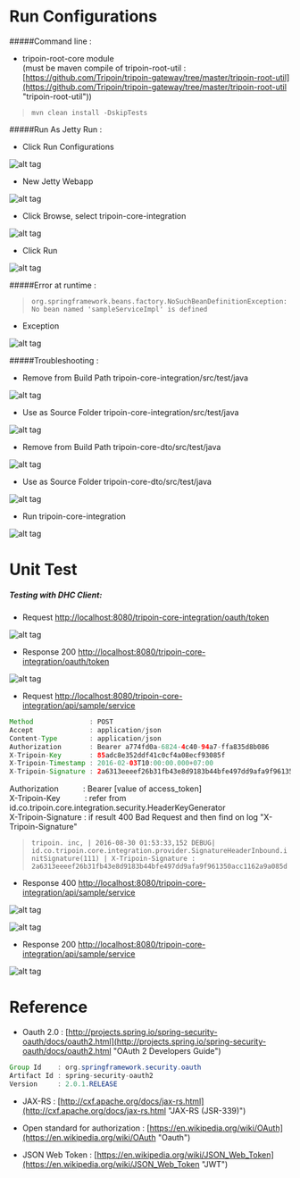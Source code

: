 # Run Configurations

#####Command line :
* tripoin-root-core module<br/>
(must be maven compile of tripoin-root-util : [https://github.com/Tripoin/tripoin-gateway/tree/master/tripoin-root-util](https://github.com/Tripoin/tripoin-gateway/tree/master/tripoin-root-util "tripoin-root-util"))

> ``mvn clean install -DskipTests``
 
#####Run As Jetty Run :

* Click Run Configurations

![alt tag](https://raw.githubusercontent.com/Tripoin/tripoin-resources/master/tripoin-image/Setting%20Environment%205.png)

* New Jetty Webapp

![alt tag](https://raw.githubusercontent.com/Tripoin/tripoin-resources/master/tripoin-image/Setting%20Environment%206.png)

* Click Browse, select tripoin-core-integration

![alt tag](https://raw.githubusercontent.com/Tripoin/tripoin-resources/master/tripoin-image/Setting%20Environment%207.png)

* Click Run

![alt tag](https://raw.githubusercontent.com/Tripoin/tripoin-resources/master/tripoin-image/Setting%20Environment%208.png)

#####Error at runtime :

> ``org.springframework.beans.factory.NoSuchBeanDefinitionException: No bean named 'sampleServiceImpl' is defined``

* Exception

![alt tag](https://raw.githubusercontent.com/Tripoin/tripoin-resources/master/tripoin-image/Setting%20Environment%209.png)

#####Troubleshooting :

* Remove from Build Path tripoin-core-integration/src/test/java

![alt tag](https://raw.githubusercontent.com/Tripoin/tripoin-resources/master/tripoin-image/Setting%20Environment%2010.png)

* Use as Source Folder tripoin-core-integration/src/test/java

![alt tag](https://raw.githubusercontent.com/Tripoin/tripoin-resources/master/tripoin-image/Setting%20Environment%2011.png)

* Remove from Build Path tripoin-core-dto/src/test/java

![alt tag](https://raw.githubusercontent.com/Tripoin/tripoin-resources/master/tripoin-image/Setting%20Environment%2012.png)

* Use as Source Folder tripoin-core-dto/src/test/java

![alt tag](https://raw.githubusercontent.com/Tripoin/tripoin-resources/master/tripoin-image/Setting%20Environment%2013.png)

* Run tripoin-core-integration

![alt tag](https://raw.githubusercontent.com/Tripoin/tripoin-resources/master/tripoin-image/Setting%20Environment%2014.png)


# Unit Test

##### Testing with DHC Client:

* Request [http://localhost:8080/tripoin-core-integration/oauth/token](http://localhost:8080/tripoin-core-integration/oauth/token "Get Token")

![alt tag](https://raw.githubusercontent.com/Tripoin/tripoin-resources/master/tripoin-image/Unit%20Test%201.png)

* Response 200 [http://localhost:8080/tripoin-core-integration/oauth/token](http://localhost:8080/tripoin-core-integration/oauth/token "Get Token")

![alt tag](https://raw.githubusercontent.com/Tripoin/tripoin-resources/master/tripoin-image/Unit%20Test%202.png)

* Request [http://localhost:8080/tripoin-core-integration/api/sample/service](http://localhost:8080/tripoin-core-integration/api/sample/service "Sample Service")

```java
Method              : POST
Accept              : application/json
Content-Type        : application/json
Authorization       : Bearer a774fd0a-6824-4c40-94a7-ffa835d8b086
X-Tripoin-Key       : 85adc8e352ddf41c0cf4a08ecf93085f
X-Tripoin-Timestamp : 2016-02-03T10:00:00.000+07:00
X-Tripoin-Signature : 2a6313eeeef26b31fb43e8d9183b44bfe497dd9afa9f961350acc1162a9a085d
``` 

Authorization&emsp;&emsp;&nbsp;&nbsp;&nbsp;&nbsp;: Bearer [value of access_token]<br/>
X-Tripoin-Key&emsp;&emsp;&nbsp;&nbsp;&nbsp;&nbsp;: refer from id.co.tripoin.core.integration.security.HeaderKeyGenerator<br/>
X-Tripoin-Signature : if result 400 Bad Request and then find on log "X-Tripoin-Signature"<br/>

> ``tripoin. inc, | 2016-08-30 01:53:33,152 DEBUG| id.co.tripoin.core.integration.provider.SignatureHeaderInbound.initSignature(111) | X-Tripoin-Signature : 2a6313eeeef26b31fb43e8d9183b44bfe497dd9afa9f961350acc1162a9a085d``

* Response 400 [http://localhost:8080/tripoin-core-integration/api/sample/service](http://localhost:8080/tripoin-core-integration/api/sample/service "Sample Service")

![alt tag](https://raw.githubusercontent.com/Tripoin/tripoin-resources/master/tripoin-image/Unit%20Test%203.png)

![alt tag](https://raw.githubusercontent.com/Tripoin/tripoin-resources/master/tripoin-image/Unit%20Test%204.png)

* Response 200 [http://localhost:8080/tripoin-core-integration/api/sample/service](http://localhost:8080/tripoin-core-integration/api/sample/service "Sample Service")

![alt tag](https://raw.githubusercontent.com/Tripoin/tripoin-resources/master/tripoin-image/Unit%20Test%205.png)


# Reference
+ Oauth 2.0 : [http://projects.spring.io/spring-security-oauth/docs/oauth2.html](http://projects.spring.io/spring-security-oauth/docs/oauth2.html "OAuth 2 Developers Guide")

```java
Group Id    : org.springframework.security.oauth
Artifact Id : spring-security-oauth2
Version     : 2.0.1.RELEASE
``` 

+ JAX-RS : [http://cxf.apache.org/docs/jax-rs.html](http://cxf.apache.org/docs/jax-rs.html "JAX-RS (JSR-339)")

+ Open standard for authorization : [https://en.wikipedia.org/wiki/OAuth](https://en.wikipedia.org/wiki/OAuth "Oauth")

+ JSON Web Token : [https://en.wikipedia.org/wiki/JSON_Web_Token](https://en.wikipedia.org/wiki/JSON_Web_Token "JWT")